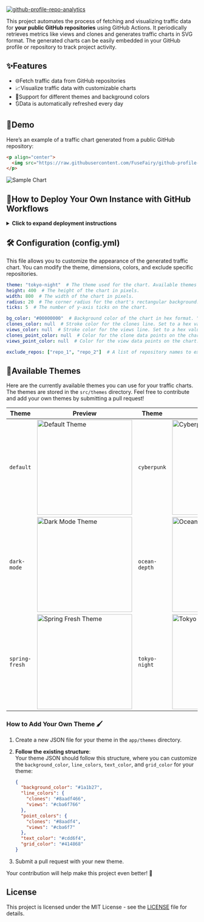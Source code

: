 
[![github-profile-repo-analytics][socialify-image]][github-profile-repo-analytics--url]

This project automates the process of fetching and visualizing traffic data for **your public GitHub repositories** using GitHub Actions. It periodically retrieves metrics like views and clones and generates traffic charts in SVG format. The generated charts can be easily embedded in your GitHub profile or repository to track project activity.

## ✨Features
- 🌐Fetch traffic data from GitHub repositories
- 📈Visualize traffic data with customizable charts
- 🎨Support for different themes and background colors
- 🔃Data is automatically refreshed every day

## 🌟Demo
Here’s an example of a traffic chart generated from a public GitHub repository:
```html
<p align="center">
  <img src="https://raw.githubusercontent.com/FuseFairy/github-profile-repo-analytics/output/generated/traffic_chart.svg" alt="Repos traffic stats" />
</p>
```
![Sample Chart](https://raw.githubusercontent.com/gist/FuseFairy/c7f619079a91afedbf4e949977fa2df4/raw/e868d3bc96ce8755d7f8beb1130e5d7579c9e2c0/demo-traffic.svg)

## 🚀How to Deploy Your Own Instance with GitHub Workflows
<details>
  <summary><strong>Click to expand deployment instructions</strong></summary>

  ### 1. Create a Personal Access Token
  - Go to [Personal access tokens (classic) page](https://github.com/settings/tokens).
  - Create a **Personal access tokens (classic)** with **repo** and **user** permissions to access repository stats.
  
  ### 2. Fork the Repository
  - Go to the GitHub repository for this project.
  - Click **Fork** in the upper-right corner to create your own copy.
  
  ### 3. Set Up GitHub Secrets
  - Go to your forked repository.
  - Navigate to **Settings** > **Secrets and Variables** > **Actions** > **New repository secret**.
  - Add the following secrets:
    - **TOKEN**: Your personal access token that you created in Step 1.
    - **USERNAME**: Your GitHub username.
  
  ### 4. Final
  - Go to the **Actions Page** and press "Run Workflow" on the right side of the screen to generate images for the first time.
  - Once complete, you can find the generated images in the  *generated folder* under the `output` branch.
  
</details>

## 🛠 Configuration (config.yml)
This file allows you to customize the appearance of the generated traffic chart. You can modify the theme, dimensions, colors, and exclude specific repositories.
```yaml
theme: "tokyo-night"  # The theme used for the chart. Available themes are defined in the "src/themes" folder.
height: 400  # The height of the chart in pixels.
width: 800  # The width of the chart in pixels.
radius: 20  # The corner radius for the chart's rectangular background.
ticks: 5  # The number of y-axis ticks on the chart.

bg_color: "#00000000"  # Background color of the chart in hex format. "#00000000" represents fully transparent black.
clones_color: null  # Stroke color for the clones line. Set to a hex value (e.g., "#FF5733") or leave as `null` for default.
views_color: null  # Stroke color for the views line. Set to a hex value (e.g., "#33FF57") or leave as `null` for default.
clones_point_color: null  # Color for the clone data points on the chart. Set to a hex value or leave as `null` for default.
views_point_color: null  # Color for the view data points on the chart. Set to a hex value or leave as `null` for default.

exclude_repos: ["repo_1", "repo_2"]  # A list of repository names to exclude from the chart. Set to `[]` to include all repositories.
```


## 🎨Available Themes

Here are the currently available themes you can use for your traffic charts. The themes are stored in the `src/themes` directory. Feel free to contribute and add your own themes by submitting a pull request!


| Theme | Preview | Theme | Preview  |
|---------------|-----------------|---------------|---------|
| `default`     | <img src="https://raw.githubusercontent.com/gist/FuseFairy/55338818fc1344253b696d803d35e71c/raw/31c11a392dc7aa3535d05e9785b566b2dbbebb21/default-traffic.svg" alt="Default Theme" width="250" />  | `cyberpunk` | <img src="https://raw.githubusercontent.com/gist/FuseFairy/9db14fc42f2cd48236e4758ceece730d/raw/533b3ce07c81478cad3038a5ebf3deb857b399b0/cyberpunk-traffic.svg" alt="Cyberpunk Theme" width="250" /> |
| `dark-mode`   | <img src="https://raw.githubusercontent.com/gist/FuseFairy/7a2d9a5c6dec369455ab0e42cb49aca8/raw/8ff0de46b5f29f73c20765dba869da110a85258b/dark-mode-traffic.svg" alt="Dark Mode Theme" width="250" /> | `ocean-depth` | <img src="https://raw.githubusercontent.com/gist/FuseFairy/4bda8dc6f0ef3586dca7795928b2d63d/raw/d9b96212facecf957d6a58c7a65d46be36b7051d/ocean-depth-traffic.svg" alt="Ocean Depth Theme" width="250" /> |
| `spring-fresh`| <img src="https://raw.githubusercontent.com/gist/FuseFairy/18d2ce24fe2ce4141a1d29a7d7294bdc/raw/e27c334861808f1e333353fd6d31c029025d08b5/spring-fresh-traffic.svg" alt="Spring Fresh Theme" width="250" /> | `tokyo-night` | <img src="https://raw.githubusercontent.com/gist/FuseFairy/89fa84f331c4fa7e812c59e2e0df06ce/raw/fce3445fded9ef0a703adb3d8c67ed7ffed2a75a/tokyo-night-traffic.svg" alt="Tokyo Night Theme" width="250" /> |


### How to Add Your Own Theme 🖌️

1. Create a new JSON file for your theme in the `app/themes` directory.
2. **Follow the existing structure**:  
    Your theme JSON should follow this structure, where you can customize the `background_color`, `line_colors`, `text_color`, and `grid_color` for your theme:

    ```json
    {
      "background_color": "#1a1b27",
      "line_colors": {
        "clones": "#8aadf466",
        "views": "#cba6f766"
      },
      "point_colors": {
        "clones": "#8aadf4",
        "views": "#cba6f7"
      },
      "text_color": "#cdd6f4",
      "grid_color": "#414868"
    }
    ```

3. Submit a pull request with your new theme.

Your contribution will help make this project even better! 🚀

## License

This project is licensed under the MIT License - see the [LICENSE](https://github.com/FuseFairy/github-repo-traffic-stats/blob/main/LICENSE) file for details.

[socialify-image]: https://raw.githubusercontent.com/gist/FuseFairy/c233e02ce0225b8db2a093bdb71a4de0/raw/5f816da3d6360fcd61074f485740a6bcff0b3acc/github-profile-repo-analytics.svg

[github-profile-repo-analytics--url]: https://github.com/FuseFairy/github-profile-repo-analytics
